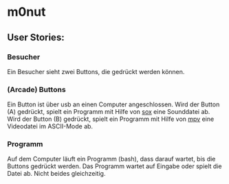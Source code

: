 # m0nut

## User Stories:

### Besucher
Ein Besucher sieht zwei Buttons, die gedrückt werden können.

### (Arcade) Buttons
Ein Button ist über usb an einen Computer angeschlossen.
Wird der Button (A) gedrückt, spielt ein Programm mit Hilfe von [sox](https://en.wikipedia.org/wiki/SoX) eine Sounddatei ab.
Wird der Button (B) gedrückt, spielt ein Programm mit Hilfe von [mpv](https://github.com/mpv-player/mpv) eine Videodatei im ASCII-Mode ab.

### Programm
Auf dem Computer läuft ein Programm (bash), dass darauf wartet, bis die Buttons gedrückt werden.
Das Programm wartet auf Eingabe oder spielt die Datei ab. Nicht beides gleichzeitig.
